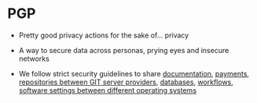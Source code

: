 # PGP
* Pretty good privacy actions for the sake of... privacy

* A way to secure data across personas, prying eyes and insecure networks

* We follow strict security guidelines to share [documentation](https://github.com/imhicihu/Focus-Group-2016), [payments](https://github.com/imhicihu/ISKM2017-Mobile-App), [repositories between GIT server providers](https://github.com/imhicihu/Bitbucket-migrations2Github), [databases](https://github.com/imhicihu/Software-database-repository), [workflows](https://github.com/imhicihu/Digitalizacion-workflow), [software settings between different operating systems](https://github.com/imhicihu/Firewall-settings-mac-environments)
